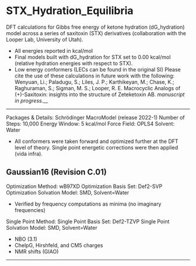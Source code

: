 # STX_Hydration_Equilibria
DFT calculations for Gibbs free energy of ketone hydration (dG_hydration) model across a series of saxitoxin (STX) derivatives (collaboration with the Looper Lab, University of Utah).
- All energies reported in kcal/mol
- Final models built with dG_hydration for STX set to 0.00 kcal/mol (relative hydration energies with respect to STX).
- Low energy conformers (LECs can be found in the original SI)
Please cite the use of these calculations in future work with the following:
Wenyuan, Li.; Paladugu, S.; Liles, J. P.; Karthikeyan, M.; Chase, K.; Raghuraman, S.; Sigman, M. S.; Looper, R. E. Macrocyclic Analogs of (+)-Saxitoxin: insights into the structure of Zeteketoxin AB. _manuscript in progress_.__
-------------------------------------------------------------------------------------------------------------
Packages & Details:
Schrödinger MacroModel (release 2022-1)
Number of Steps: 10,000
Energy Window: 5 kcal/mol
Force Field: OPLS4
Solvent: Water
- All conformers were taken forward and optimized further at the DFT level of theory. Single point energetic corrections were then applied (vida infra).

Gaussian16 (Revision C.01)
-------------------------------------------------------------------------------------------------------------
Optimization Method: wB97XD
Optimization Basis Set: Def2-SVP
Optimization Solvation Model: SMD, Solvent=Water
- Verified by frequency computations as minima (no imaginary frequencies)
  
Single Point Method:
Single Point Basis Set: Def2-TZVP
Single Point Solvation Model: SMD, Solvent=Water
- NBO (3.1)
- ChelpG, Hirshfeld, and CM5 charges
- NMR shifts (GIAO) 
-------------------------------------------------------------------------------------------------------------
